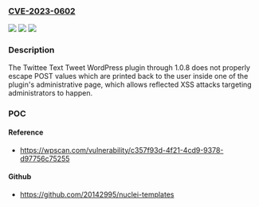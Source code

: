 ### [CVE-2023-0602](https://cve.mitre.org/cgi-bin/cvename.cgi?name=CVE-2023-0602)
![](https://img.shields.io/static/v1?label=Product&message=Twittee%20Text%20Tweet&color=blue)
![](https://img.shields.io/static/v1?label=Version&message=n%2Fa&color=blue)
![](https://img.shields.io/static/v1?label=Vulnerability&message=CWE-79%20Cross-Site%20Scripting%20(XSS)&color=brighgreen)

### Description

The Twittee Text Tweet WordPress plugin through 1.0.8 does not properly escape POST values which are printed back to the user inside one of the plugin's administrative page, which allows reflected XSS attacks targeting administrators to happen.

### POC

#### Reference
- https://wpscan.com/vulnerability/c357f93d-4f21-4cd9-9378-d97756c75255

#### Github
- https://github.com/20142995/nuclei-templates

